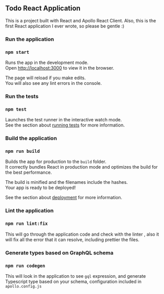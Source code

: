 ## Todo React Application

This is a project built with React and Apollo React Client.
Also, this is the first React application I ever wrote, so please be gentle :)

### Run the application
### `npm start`

Runs the app in the development mode.<br />
Open [http://localhost:3000](http://localhost:3000) to view it in the browser.

The page will reload if you make edits.<br />
You will also see any lint errors in the console.

### Run the tests
### `npm test`

Launches the test runner in the interactive watch mode.<br />
See the section about [running tests](https://facebook.github.io/create-react-app/docs/running-tests) for more information.

### Build the application
### `npm run build`

Builds the app for production to the `build` folder.<br />
It correctly bundles React in production mode and optimizes the build for the best performance.

The build is minified and the filenames include the hashes.<br />
Your app is ready to be deployed!

See the section about [deployment](https://facebook.github.io/create-react-app/docs/deployment) for more information.

### Lint the application
### `npm run lint:fix`

This will go through the application code and check with the linter
, also it will fix all the error that it can resolve, including prettier the files.

### Generate types based on GraphQL schema
### `npm run codegen`

This will look in the application to see `gql` expression, and generate
Typescript type based on your schema, configuration included in `apollo.config.js` 
